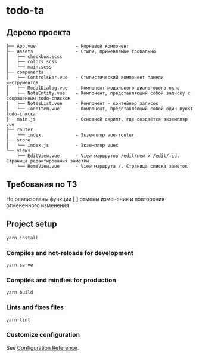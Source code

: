 # todo-ta

## Дерево проекта

```
├── App.vue               - Корневой компонент
├── assets                - Стили, применяемые глобально
│   ├── checkbox.scss
│   ├── colors.scss
│   └── main.scss
├── components
│   ├── ControlsBar.vue   - Стилистический компонент панели инструментов
│   ├── ModalDialog.vue   - Компонент модального диалогового окна
│   ├── NoteEntity.vue    - Компонент, представляющий собой записку с сокращенным todo-списком
│   ├── NotesList.vue     - Компонент - контейнер записок
│   └── TodoItem.vue      - Компонент, представляющий собой один пункт todo-списка
├── main.js               - Основной скрипт, где создаётся экземпляр vue
├── router
│   └── index.            - Экземпляр vue-router
├── store
│   └── index.js          - Экземпляр vuex
└── views
    ├── EditView.vue      - View маршрутов /edit/new и /edit/:id. Страница редактирования заметки
    └── HomeView.vue      - View маршрута /. Страница списка заметок
```

## Требования по ТЗ

Не реализованы функции
[ ] отмены изменения и повторения отмененного изменения

## Project setup
```
yarn install
```

### Compiles and hot-reloads for development
```
yarn serve
```

### Compiles and minifies for production
```
yarn build
```

### Lints and fixes files
```
yarn lint
```

### Customize configuration
See [Configuration Reference](https://cli.vuejs.org/config/).
